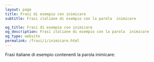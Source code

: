 ```yaml
---
layout: page
title: Frasi di esempio con inimicare 
subtitle: Frasi italiane di esempio con la parola  inimicare

og_title: Frasi di esempio con inimicare 
og_description: Frasi italiane di esempio con la parola  inimicare
og_type: website
permalink: /frasi/i/inimicare.html
---
```


Frasi italiane di esempio contenenti la parola inimicare:


